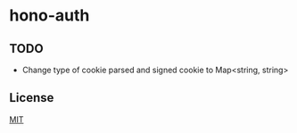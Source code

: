 # hono-auth

## TODO

- Change type of cookie parsed and signed cookie to Map<string, string>

## License

[MIT](./LICENSE)
